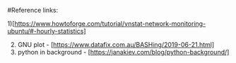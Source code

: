 #Reference links:

1)[https://www.howtoforge.com/tutorial/vnstat-network-monitoring-ubuntu/#-hourly-statistics]

2) GNU plot - [https://www.datafix.com.au/BASHing/2019-06-21.html]
3) python in background - [https://janakiev.com/blog/python-background/]
